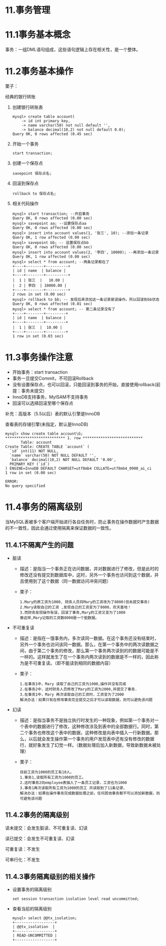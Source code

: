 # 11.事务管理

# 11.1事务基本概念

事务：一组DML语句组成，这些语句逻辑上存在相关性，是一个整体。

# 11.2事务基本操作

栗子：

经典的银行转账

1. 创建银行转账表

   ```mysql
   mysql> create table account(
       -> id int primary key,
       -> name varchar(50) not null default '',
       -> balance decimal(10,2) not null default 0.0);
   Query OK, 0 rows affected (0.45 sec)
   ```

   

2. 开始一个事务

   ```mysql
   start transaction;
   ```

   

3. 创建一个保存点

   ```mysql
   savepoint 保存点名;
   ```

   

4. 回滚到保存点

   ```mysql
   rollback to 保存点名;
   ```

   

5. 相关代码操作

   ```mysql
   mysql> start transaction; --开启事务
   Query OK, 0 rows affected (0.00 sec)
   mysql> savepoint aa; --设置保存点aa
   Query OK, 0 rows affected (0.00 sec)
   mysql> insert into account values(1, '张三', 10); --添加一条记录
   Query OK, 1 row affected (0.00 sec)
   mysql> savepoint bb; -- 设置保存点bb
   Query OK, 0 rows affected (0.00 sec)
   mysql> insert into account values(2, '李四', 10000); --再添加一条记录
   Query OK, 1 row affected (0.00 sec)
   mysql> select * from account; --两条记录都在了
   +----+--------+----------+
   | id | name  | balance |
   +----+--------+----------+
   |  1 | 张三  |   10.00 |
   |  2 | 李四  | 10000.00 |
   +----+--------+----------+
   2 rows in set (0.00 sec)
   mysql> rollback to bb; -- 发现后来添加这一条记录是误操作。所以回滚到bb状态
   Query OK, 0 rows affected (0.01 sec)
   mysql> select * from account; -- 第二条记录没有了
   +----+--------+---------+
   | id | name  | balance |
   +----+--------+---------+
   |  1 | 张三  |  10.00 |
   +----+--------+---------+
   1 row in set (0.03 sec)
   ```

   

# 11.3事务操作注意

- 开始事务：start transaction
- 事务一旦提交Commit，不可回滚Rollback
- 没有设置保存点，也可以回滚，只能回滚到事务的开始，直接使用rollback(前提：事务未提交)
- InnoDB支持事务，MyISAM不支持事务
- 回滚可以选择回滚至哪个保存点

补充：高版本（5.5以后）表的默认引擎是InnoDB

查看表的存储引擎(未指定，默认是InnoDB)

```mysql
mysql> show create table account\G;
*************************** 1. row ***************************
       Table: account
Create Table: CREATE TABLE `account` (
  `id` int(11) NOT NULL,
  `name` varchar(50) NOT NULL DEFAULT '',
  `balance` decimal(10,2) NOT NULL DEFAULT '0.00',
  PRIMARY KEY (`id`)
) ENGINE=InnoDB DEFAULT CHARSET=utf8mb4 COLLATE=utf8mb4_0900_ai_ci
1 row in set (0.00 sec)

ERROR:
No query specified
```

# 11.4事务的隔离级别

当MySQL表被多个客户端开始进行各自任务时，防止事务在操作数据时产生数据的不一致性，因此会通过使用隔离来保证数据的一致性。

## 11.4.1不隔离产生的问题

- 脏读

  - 描述：是指当一个事务正在访问数据，并对数据进行了修改，但是此时的修改还没有提交到数据库中，这时，另外一个事务也访问到这个数据，并且使用到了这个数据（同一数据访问冲突问题）

  - 栗子：

    ```
    1.Mary的原工资为1000, 财务人员将Mary的工资改为了8000(但未提交事务)
    2.Mary读取自己的工资 ,发现自己的工资变为了8000，欢天喜地！
    3.而财务发现操作有误，回滚了事务,Mary的工资又变为了1000
    像这样,Mary记取的工资数8000是一个脏数据。
    ```

    

- 不可重复读

  - 描述：是指在一饿事务内，多次读同一数据。在这个事务还没有结束时，另外一个事务也访问该同一数据。那么，在第一个事务中的两次读数据之间，由于第二个事务的修改，那么第一个事务两次读到的的数据可能是不一样的。这样就发生了在一个事务内两次读到的数据是不一样的，因此称为是不可重复读。（即不能读到相同的数据内容）

  - 栗子：

    ```
    1.在事务1中，Mary 读取了自己的工资为1000,操作并没有完成
    2.在事务2中，这时财务人员修改了Mary的工资为2000,并提交了事务.
    3.在事务1中，Mary 再次读取自己的工资时，工资变为了2000
    解决办法：如果只有在修改事务完全提交之后才可以读取数据，则可以避免该问题
    ```

    

- 幻读

  - 描述：是指当事务不是独立执行时发生的一种现象，例如第一个事务对一个表中的数据进行了修改，这种修改涉及到表中的全部数据行。同时，第二个事务也修改这个表中的数据，这种修改是向表中插入一行新数据。那么，以后就会发生操作第一个事务的用户发现表中还有没有修改的数据行，就好象发生了幻觉一样。（数据处理后加入新数据，导致新数据未被处理）

  - 栗子：

    ```
    目前工资为1000的员工有10人。
    1.事务1,读取所有工资为1000的员工。
    2.这时事务2向employee表插入了一条员工记录，工资也为1000
    3.事务1再次读取所有工资为1000的员工 共读取到了11条记录，
    解决办法：如果在操作事务完成数据处理之前，任何其他事务都不可以添加新数据，则可避免该问题
    ```

    

## 11.4.2事务的隔离级别

读未提交：会发生脏读、不可重复读、幻读

读已提交：会发生不可重复读、幻读

可重复读：不发生

可串行化：不发生

## 11.4.3事务隔离级别的相关操作

- 设置事务的隔离级别

  ```mysql
  set session transaction isolation level read uncommitted;
  ```

  

- 查看当前的隔离级别

  ```mysql
  mysql> select @@tx_isolation;
  +------------------+
  | @@tx_isolation  |
  +------------------+
  | READ-UNCOMMITTED |
  +------------------+
  ```

  

